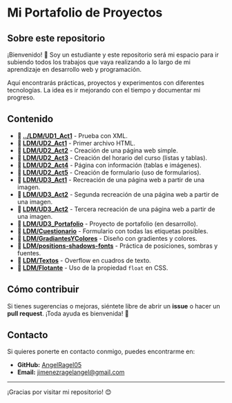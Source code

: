 # Mi Portafolio de Proyectos

## Sobre este repositorio
¡Bienvenido! 👋 Soy un estudiante y este repositorio será mi espacio para ir subiendo todos los trabajos que vaya realizando a lo largo de mi aprendizaje en desarrollo web y programación.

Aquí encontrarás prácticas, proyectos y experimentos con diferentes tecnologías. La idea es ir mejorando con el tiempo y documentar mi progreso.

## Contenido
- **📂 [../LDM/UD1_Act1](LDM/UD1_Act1/PruebaXML.xml)** - Prueba con XML.
- **📂 [LDM/UD2_Act1](LDM/UD2_Act1/Index.html)** - Primer archivo HTML.
- **📂 [LDM/UD2_Act2](LDM/UD2_Act2/Angel_actividad2.html)** - Creación de una página web simple.
- **📂 [LDM/UD2_Act3](LDM/UD2_Act3/Horario.html)** - Creación del horario del curso (listas y tablas).
- **📂 [LDM/UD2_Act4](LDM/UD2_Act4/G%C3%A9nerosMusicales.html)** - Página con información (tablas e imágenes).
- **📂 [LDM/UD2_Act5](LDM/UD2_Act5/Creaci%C3%B3nFormular%C3%ADo.html)** - Creación de formulario (uso de formularios).
- **📂 [LDM/UD3_Act1](LDM/UD3_Act1/Index.html)** - Recreación de una página web a partir de una imagen.
- **📂 [LDM/UD3_Act2](LDM/UD3_Act2/Index.html)** - Segunda recreación de una página web a partir de una imagen.
- **📂 [LDM/UD3_Act2](LDM/UD3_Act2/News.html)** - Tercera recreación de una página web a partir de una imagen.
- **📂 [LDM/UD3_Portafolio](LDM/UD3_Portafolio/WebPropia_Act6.html)** - Proyecto de portafolio (en desarrollo).
- **📂 [LDM/Cuestionario](LDM/Cuestionario/index.html)** - Formulario con todas las etiquetas posibles.
- **📂 [LDM/GradiantesYColores](LDM/GradiantesYColores/index.html)** - Diseño con gradientes y colores.
- **📂 [LDM/positions-shadows-fonts](LDM/positions-shadows-fonts/index.html)** - Práctica de posiciones, sombras y fuentes.
- **📂 [LDM/Textos](LDM/Textos/Index.html)** - Overflow en cuadros de texto.
- **📂 [LDM/Flotante](LDM/Flotante/Index.html)** - Uso de la propiedad `float` en CSS.

## Cómo contribuir
Si tienes sugerencias o mejoras, siéntete libre de abrir un **issue** o hacer un **pull request**. ¡Toda ayuda es bienvenida! 🚀

## Contacto
Si quieres ponerte en contacto conmigo, puedes encontrarme en:
- **GitHub:** [AngelRagel05](https://github.com/AngelRagel05)
- **Email:** [jimenezragelangel@gmail.com](mailto:jimenezragelangel@gmail.com)

---
¡Gracias por visitar mi repositorio! 😊
